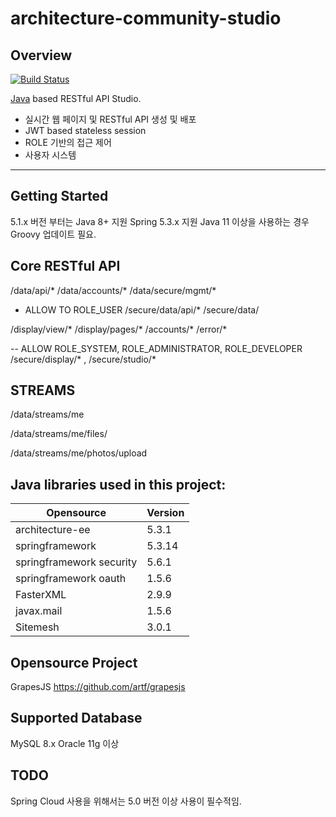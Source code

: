 # architecture-community-studio
## Overview

[![Build Status](https://github.com/google/auto/actions/workflows/ci.yml/badge.svg)](https://github.com/google/auto/actions/workflows/ci.yml)

[Java][java] based RESTful API Studio.

- 실시간 웹 페이지 및 RESTful API 생성 및 배포
- JWT based stateless session 
- ROLE 기반의 접근 제어
- 사용자 시스템 

------
## Getting Started
5.1.x 버전 부터는 Java 8+ 지원
Spring 5.3.x 지원
Java 11 이상을 사용하는 경우 Groovy 업데이트 필요.


## Core RESTful API
/data/api/*
/data/accounts/*
/data/secure/mgmt/*

- ALLOW TO ROLE_USER
/secure/data/api/*
/secure/data/


/display/view/*
/display/pages/*
/accounts/*
/error/*


-- ALLOW ROLE_SYSTEM, ROLE_ADMINISTRATOR, ROLE_DEVELOPER
/secure/display/* , /secure/studio/*


## STREAMS

/data/streams/me

/data/streams/me/files/

/data/streams/me/photos/upload
 


## Java libraries used in this project:
| Opensource | Version |
|------------|---------|
| architecture-ee | 5.3.1 |
| springframework | 5.3.14 |
| springframework security | 5.6.1  |
| springframework oauth | 1.5.6 |
| FasterXML | 2.9.9 |
| javax.mail | 1.5.6 |
| Sitemesh| 3.0.1 |

## Opensource Project

GrapesJS https://github.com/artf/grapesjs


## Supported Database 
MySQL 8.x
Oracle 11g 이상 

## TODO
Spring Cloud 사용을 위해서는 5.0 버전 이상 사용이 필수적임.


[java]: https://en.wikipedia.org/wiki/Java_(programming_language)
